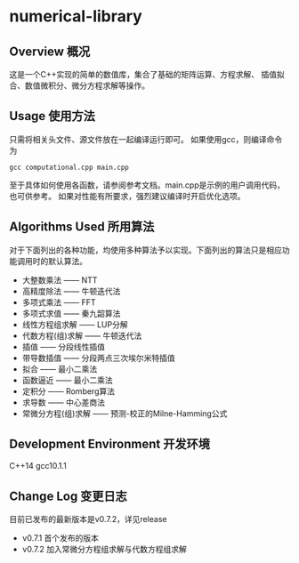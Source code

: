 # numerical-library
## Overview 概况
这是一个C++实现的简单的数值库，集合了基础的矩阵运算、方程求解、 插值拟合、数值微积分、微分方程求解等操作。
## Usage 使用方法
只需将相关头文件、源文件放在一起编译运行即可。
如果使用gcc，则编译命令为
```
gcc computational.cpp main.cpp
```
至于具体如何使用各函数，请参阅参考文档。main.cpp是示例的用户调用代码，也可供参考。
如果对性能有所要求，强烈建议编译时开启优化选项。
## Algorithms Used 所用算法
对于下面列出的各种功能，均使用多种算法予以实现。下面列出的算法只是相应功能调用时的默认算法。
* 大整数乘法 —— NTT
* 高精度除法 —— 牛顿迭代法
* 多项式乘法 —— FFT
* 多项式求值 —— 秦九韶算法
* 线性方程组求解 —— LUP分解
* 代数方程(组)求解 —— 牛顿迭代法
* 插值 —— 分段线性插值
* 带导数插值 —— 分段两点三次埃尔米特插值
* 拟合 —— 最小二乘法
* 函数逼近 —— 最小二乘法
* 定积分 —— Romberg算法
* 求导数 —— 中心差商法
* 常微分方程(组)求解 —— 预测-校正的Milne-Hamming公式
## Development Environment 开发环境
C++14 gcc10.1.1
## Change Log 变更日志
目前已发布的最新版本是v0.7.2，详见release
* v0.7.1 首个发布的版本
* v0.7.2 加入常微分方程组求解与代数方程组求解
